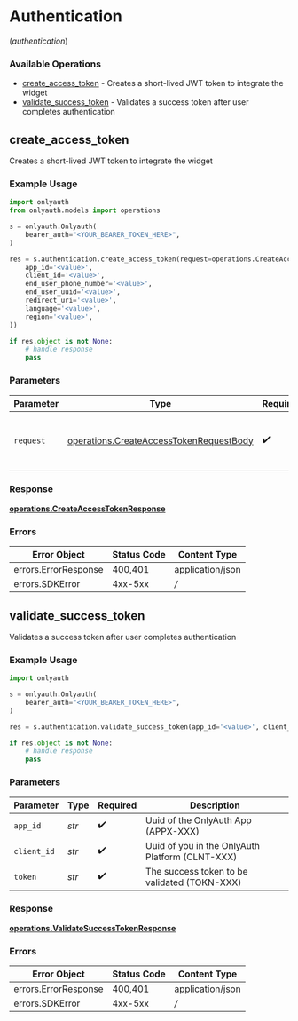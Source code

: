 # Authentication
(*authentication*)

### Available Operations

* [create_access_token](#create_access_token) - Creates a short-lived JWT token to integrate the widget
* [validate_success_token](#validate_success_token) - Validates a success token after user completes authentication

## create_access_token

Creates a short-lived JWT token to integrate the widget

### Example Usage

```python
import onlyauth
from onlyauth.models import operations

s = onlyauth.Onlyauth(
    bearer_auth="<YOUR_BEARER_TOKEN_HERE>",
)

res = s.authentication.create_access_token(request=operations.CreateAccessTokenRequestBody(
    app_id='<value>',
    client_id='<value>',
    end_user_phone_number='<value>',
    end_user_uuid='<value>',
    redirect_uri='<value>',
    language='<value>',
    region='<value>',
))

if res.object is not None:
    # handle response
    pass

```

### Parameters

| Parameter                                                                                          | Type                                                                                               | Required                                                                                           | Description                                                                                        |
| -------------------------------------------------------------------------------------------------- | -------------------------------------------------------------------------------------------------- | -------------------------------------------------------------------------------------------------- | -------------------------------------------------------------------------------------------------- |
| `request`                                                                                          | [operations.CreateAccessTokenRequestBody](../../models/operations/createaccesstokenrequestbody.md) | :heavy_check_mark:                                                                                 | The request object to use for the request.                                                         |


### Response

**[operations.CreateAccessTokenResponse](../../models/operations/createaccesstokenresponse.md)**
### Errors

| Error Object         | Status Code          | Content Type         |
| -------------------- | -------------------- | -------------------- |
| errors.ErrorResponse | 400,401              | application/json     |
| errors.SDKError      | 4xx-5xx              | */*                  |

## validate_success_token

Validates a success token after user completes authentication

### Example Usage

```python
import onlyauth

s = onlyauth.Onlyauth(
    bearer_auth="<YOUR_BEARER_TOKEN_HERE>",
)

res = s.authentication.validate_success_token(app_id='<value>', client_id='<value>', token='<value>')

if res.object is not None:
    # handle response
    pass

```

### Parameters

| Parameter                                        | Type                                             | Required                                         | Description                                      |
| ------------------------------------------------ | ------------------------------------------------ | ------------------------------------------------ | ------------------------------------------------ |
| `app_id`                                         | *str*                                            | :heavy_check_mark:                               | Uuid of the OnlyAuth App (APPX-XXX)              |
| `client_id`                                      | *str*                                            | :heavy_check_mark:                               | Uuid of you in the OnlyAuth Platform  (CLNT-XXX) |
| `token`                                          | *str*                                            | :heavy_check_mark:                               | The success token to be validated (TOKN-XXX)     |


### Response

**[operations.ValidateSuccessTokenResponse](../../models/operations/validatesuccesstokenresponse.md)**
### Errors

| Error Object         | Status Code          | Content Type         |
| -------------------- | -------------------- | -------------------- |
| errors.ErrorResponse | 400,401              | application/json     |
| errors.SDKError      | 4xx-5xx              | */*                  |
